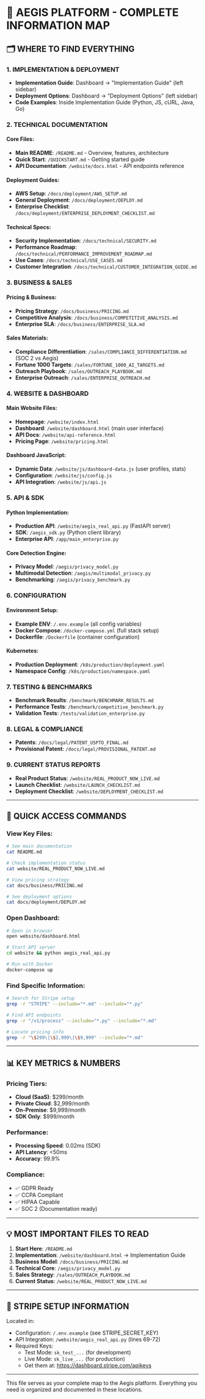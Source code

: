 # 📍 AEGIS PLATFORM - COMPLETE INFORMATION MAP

## 🗂️ WHERE TO FIND EVERYTHING

### 1. **IMPLEMENTATION & DEPLOYMENT**
- **Implementation Guide**: Dashboard → "Implementation Guide" (left sidebar)
- **Deployment Options**: Dashboard → "Deployment Options" (left sidebar)
- **Code Examples**: Inside Implementation Guide (Python, JS, cURL, Java, Go)

### 2. **TECHNICAL DOCUMENTATION**

#### Core Files:
- **Main README**: `/README.md` - Overview, features, architecture
- **Quick Start**: `/QUICKSTART.md` - Getting started guide
- **API Documentation**: `/website/docs.html` - API endpoints reference

#### Deployment Guides:
- **AWS Setup**: `/docs/deployment/AWS_SETUP.md`
- **General Deployment**: `/docs/deployment/DEPLOY.md`
- **Enterprise Checklist**: `/docs/deployment/ENTERPRISE_DEPLOYMENT_CHECKLIST.md`

#### Technical Specs:
- **Security Implementation**: `/docs/technical/SECURITY.md`
- **Performance Roadmap**: `/docs/technical/PERFORMANCE_IMPROVEMENT_ROADMAP.md`
- **Use Cases**: `/docs/technical/USE_CASES.md`
- **Customer Integration**: `/docs/technical/CUSTOMER_INTEGRATION_GUIDE.md`

### 3. **BUSINESS & SALES**

#### Pricing & Business:
- **Pricing Strategy**: `/docs/business/PRICING.md`
- **Competitive Analysis**: `/docs/business/COMPETITIVE_ANALYSIS.md`
- **Enterprise SLA**: `/docs/business/ENTERPRISE_SLA.md`

#### Sales Materials:
- **Compliance Differentiation**: `/sales/COMPLIANCE_DIFFERENTIATION.md` (SOC 2 vs Aegis)
- **Fortune 1000 Targets**: `/sales/FORTUNE_1000_AI_TARGETS.md`
- **Outreach Playbook**: `/sales/OUTREACH_PLAYBOOK.md`
- **Enterprise Outreach**: `/sales/ENTERPRISE_OUTREACH.md`

### 4. **WEBSITE & DASHBOARD**

#### Main Website Files:
- **Homepage**: `/website/index.html`
- **Dashboard**: `/website/dashboard.html` (main user interface)
- **API Docs**: `/website/api-reference.html`
- **Pricing Page**: `/website/pricing.html`

#### Dashboard JavaScript:
- **Dynamic Data**: `/website/js/dashboard-data.js` (user profiles, stats)
- **Configuration**: `/website/js/config.js`
- **API Integration**: `/website/js/api.js`

### 5. **API & SDK**

#### Python Implementation:
- **Production API**: `/website/aegis_real_api.py` (FastAPI server)
- **SDK**: `/aegis_sdk.py` (Python client library)
- **Enterprise API**: `/app/main_enterprise.py`

#### Core Detection Engine:
- **Privacy Model**: `/aegis/privacy_model.py`
- **Multimodal Detection**: `/aegis/multimodal_privacy.py`
- **Benchmarking**: `/aegis/privacy_benchmark.py`

### 6. **CONFIGURATION**

#### Environment Setup:
- **Example ENV**: `/.env.example` (all config variables)
- **Docker Compose**: `/docker-compose.yml` (full stack setup)
- **Dockerfile**: `/Dockerfile` (container configuration)

#### Kubernetes:
- **Production Deployment**: `/k8s/production/deployment.yaml`
- **Namespace Config**: `/k8s/production/namespace.yaml`

### 7. **TESTING & BENCHMARKS**

- **Benchmark Results**: `/benchmark/BENCHMARK_RESULTS.md`
- **Performance Tests**: `/benchmark/competitive_benchmark.py`
- **Validation Tests**: `/tests/validation_enterprise.py`

### 8. **LEGAL & COMPLIANCE**

- **Patents**: `/docs/legal/PATENT_USPTO_FINAL.md`
- **Provisional Patent**: `/docs/legal/PROVISIONAL_PATENT.md`

### 9. **CURRENT STATUS REPORTS**

- **Real Product Status**: `/website/REAL_PRODUCT_NOW_LIVE.md`
- **Launch Checklist**: `/website/LAUNCH_CHECKLIST.md`
- **Deployment Checklist**: `/website/DEPLOYMENT_CHECKLIST.md`

---

## 🚀 QUICK ACCESS COMMANDS

### View Key Files:
```bash
# See main documentation
cat README.md

# Check implementation status
cat website/REAL_PRODUCT_NOW_LIVE.md

# View pricing strategy
cat docs/business/PRICING.md

# See deployment options
cat docs/deployment/DEPLOY.md
```

### Open Dashboard:
```bash
# Open in browser
open website/dashboard.html

# Start API server
cd website && python aegis_real_api.py

# Run with Docker
docker-compose up
```

### Find Specific Information:
```bash
# Search for Stripe setup
grep -r "STRIPE" --include="*.md" --include="*.py"

# Find API endpoints
grep -r "/v1/process" --include="*.py" --include="*.md"

# Locate pricing info
grep -r "\$299\|\$2,999\|\$9,999" --include="*.md"
```

---

## 📊 KEY METRICS & NUMBERS

### Pricing Tiers:
- **Cloud (SaaS)**: $299/month
- **Private Cloud**: $2,999/month
- **On-Premise**: $9,999/month
- **SDK Only**: $999/month

### Performance:
- **Processing Speed**: 0.02ms (SDK)
- **API Latency**: <50ms
- **Accuracy**: 99.9%

### Compliance:
- ✅ GDPR Ready
- ✅ CCPA Compliant
- ✅ HIPAA Capable
- ✅ SOC 2 (Documentation ready)

---

## 💡 MOST IMPORTANT FILES TO READ

1. **Start Here**: `/README.md`
2. **Implementation**: `/website/dashboard.html` → Implementation Guide
3. **Business Model**: `/docs/business/PRICING.md`
4. **Technical Core**: `/aegis/privacy_model.py`
5. **Sales Strategy**: `/sales/OUTREACH_PLAYBOOK.md`
6. **Current Status**: `/website/REAL_PRODUCT_NOW_LIVE.md`

---

## 🔑 STRIPE SETUP INFORMATION

Located in:
- Configuration: `/.env.example` (see STRIPE_SECRET_KEY)
- API Integration: `/website/aegis_real_api.py` (lines 69-72)
- Required Keys:
  - Test Mode: `sk_test_...` (for development)
  - Live Mode: `sk_live_...` (for production)
  - Get them at: https://dashboard.stripe.com/apikeys

---

This file serves as your complete map to the Aegis platform. Everything you need is organized and documented in these locations.